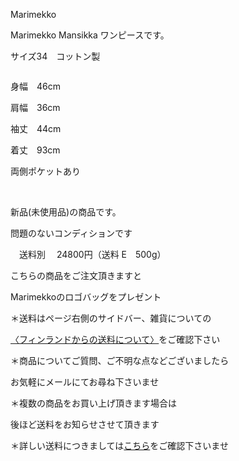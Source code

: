 <link rel="stylesheet" type="text/css" href="/assets/css/styles.css">

Marimekko

Marimekko Mansikka ワンピースです。

サイズ34　コットン製

<img alt="" src="http://blog.cnobi.jp/v1/blog/user/71e35865e9e62f3f9d70420d6124d2ab/1669415565"/> 

身幅　46cm

肩幅　36cm

袖丈　44cm

着丈　93cm

両側ポケットあり

<img alt="" src="http://blog.cnobi.jp/v1/blog/user/71e35865e9e62f3f9d70420d6124d2ab/1669415579"/> 

<img alt="" src="http://blog.cnobi.jp/v1/blog/user/71e35865e9e62f3f9d70420d6124d2ab/1669415580"/> 

<img alt="" src="http://blog.cnobi.jp/v1/blog/user/71e35865e9e62f3f9d70420d6124d2ab/1669415556"/> 

<img alt="" src="http://blog.cnobi.jp/v1/blog/user/71e35865e9e62f3f9d70420d6124d2ab/1669415581"/> 

新品(未使用品)の商品です。

問題のないコンディションです

　送料別　 24800円（送料 E　500g）

こちらの商品をご注文頂きますと

Marimekkoのロゴバッグをプレゼント

＊送料はページ右側のサイドバー、雑貨についての

[〈フィンランドからの送料について〉](https://dkzakka.github.io/2005/03/31/雑貨について.html)をご確認下さい

＊商品についてご質問、ご不明な点などございましたら

お気軽にメールにてお尋ね下さいませ

＊複数の商品をお買い上げ頂きます場合は

後ほど送料をお知らせさせて頂きます

＊詳しい送料につきましては[こちら](http://dkzakka.blog.shinobi.jp/Entry/3385/)をご確認下さいませ